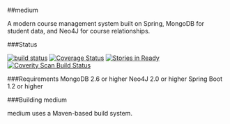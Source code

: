 
##medium 

A modern course management system built on Spring, MongoDB for student data, and Neo4J for course relationships.

###Status

[![build status](https://travis-ci.org/mttdbrd/medium.svg?branch=master)](https://travis-ci.org/mttdbrd/medium) [![Coverage Status](https://img.shields.io/coveralls/mttdbrd/medium.svg)](https://coveralls.io/r/mttdbrd/medium) 
[![Stories in Ready](https://badge.waffle.io/mttdbrd/medium.png?label=ready&title=Ready)](https://waffle.io/mttdbrd/medium) <a href="https://scan.coverity.com/projects/3822">
  <img alt="Coverity Scan Build Status"
       src="https://scan.coverity.com/projects/3822/badge.svg"/>
</a>



###Requirements
MongoDB 2.6 or higher
Neo4J 2.0 or higher
Spring Boot 1.2 or higher




###Building medium


medium uses a Maven-based build system.


